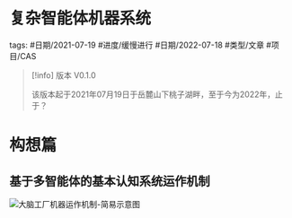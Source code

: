 # 复杂智能体机器系统




tags: #日期/2021-07-19 #进度/缓慢进行 #日期/2022-07-18 #类型/文章 #项目/CAS 



> [!info] 版本
> V0.1.0
>
> 该版本起于2021年07月19日于岳麓山下桃子湖畔，至于今为2022年，止于？



# 构想篇

## 基于多智能体的基本认知系统运作机制



![大脑工厂机器运作机制-简易示意图](复杂智能体机器系统运作机制.assets/大脑工厂机器运作机制-简易示意图.svg)

